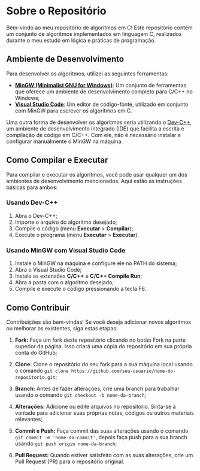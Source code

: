 # Sobre o Repositório

Bem-vindo ao meu repositório de algoritmos em C! Este repositório contém um conjunto de algoritmos implementados em linguagem C, realizados durante o meu estudo em lógica e práticas de programação.

## Ambiente de Desenvolvimento

Para desenvolver os algoritmos, utilizei as seguintes ferramentas:

- [**MinGW (Minimalist GNU for Windows)**](https://github.com/niXman/mingw-builds-binaries/releases): Um conjunto de ferramentas que oferece um ambiente de desenvolvimento completo para C/C++ no Windows;
- [**Visual Studio Code**](https://code.visualstudio.com/): Um editor de código-fonte, utilizado em conjunto com MinGW para escrever os algoritmos em C.

Uma outra forma de desenvolver os algoritmos seria utilizando o [Dev-C++](https://www.bloodshed.net/), um ambiente de desenvolvimento integrado (IDE) que facilita a escrita e compilação de código em C/C++. Com ele, não é necessário instalar e configurar manualmente o MinGW na máquina.

## Como Compilar e Executar

Para compilar e executar os algoritmos, você pode usar qualquer um dos ambientes de desenvolvimento mencionados. Aqui estão as instruções básicas para ambos:

### Usando Dev-C++

1. Abra o Dev-C++;
2. Importe o arquivo do algoritmo desejado;
3. Compile o código (menu **Executar** > **Compilar**);
4. Execute o programa (menu **Executar** > **Executar**).

### Usando MinGW com Visual Studio Code

1. Instale o MinGW na máquina e configure ele no PATH do sistema;
2. Abra o Visual Studio Code;
3. Instale as extensões **C/C++** e **C/C++ Compile Run**;
4. Abra a pasta com o algoritmo desejado;
5. Compile e execute o código pressionando a tecla F6.

## Como Contribuir

Contribuições são bem-vindas! Se você deseja adicionar novos algoritmos ou melhorar os existentes, siga estas etapas:

1. **Fork:** Faça um fork deste repositório clicando no botão Fork na parte superior da página. Isso criará uma cópia do repositório em sua própria conta do GitHub;
   
2. **Clone:** Clone o repositório do seu fork para a sua máquina local usando o comando `git clone https://github.com/seu-usuario/nome-do-repositorio.git`;
   
3. **Branch:** Antes de fazer alterações, crie uma branch para trabalhar usando o comando `git checkout -b nome-da-branch`;
   
4. **Alterações:** Adicione ou edite arquivos no repositorio. Sinta-se à vontade para adicionar suas próprias notas, códigos ou outros materiais relevantes;
   
5. **Commit e Push:** Faça commit das suas alterações usando o comando `git commit -m 'nome-do-commit'`, depois faça push para a sua branch usando `git push origin nome-da-branch`;
    
6. **Pull Request:** Quando estiver satisfeito com as suas alterações, crie um Pull Request (PR) para o repositório original.
